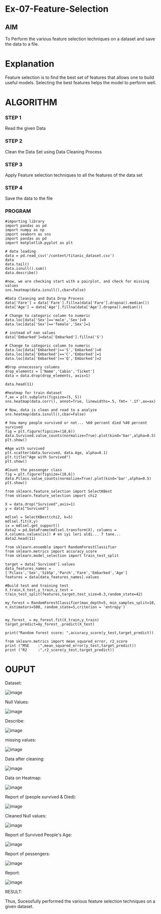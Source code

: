 # Ex-07-Feature-Selection
## AIM
To Perform the various feature selection techniques on a dataset and save the data to a file. 

# Explanation
Feature selection is to find the best set of features that allows one to build useful models.
Selecting the best features helps the model to perform well. 

# ALGORITHM
### STEP 1
Read the given Data
### STEP 2
Clean the Data Set using Data Cleaning Process
### STEP 3
Apply Feature selection techniques to all the features of the data set
### STEP 4
Save the data to the file


### PROGRAM
```
#importing library
import pandas as pd
import numpy as np
import seaborn as sns
import pandas as pd
import matplotlib.pyplot as plt

# data loading
data = pd.read_csv('/content/titanic_dataset.csv')
data
data.tail()
data.isnull().sum()
data.describe()

#now, we are checking start with a pairplot, and check for missing values
sns.heatmap(data.isnull(),cbar=False)

#Data Cleaning and Data Drop Process
data['Fare'] = data['Fare'].fillna(data['Fare'].dropna().median())
data['Age'] = data['Age'].fillna(data['Age'].dropna().median())

# Change to categoric column to numeric
data.loc[data['Sex']=='male','Sex']=0
data.loc[data['Sex']=='female','Sex']=1

# instead of nan values
data['Embarked']=data['Embarked'].fillna('S')

# Change to categoric column to numeric
data.loc[data['Embarked']=='S','Embarked']=0
data.loc[data['Embarked']=='C','Embarked']=1
data.loc[data['Embarked']=='Q','Embarked']=2

#Drop unnecessary columns
drop_elements = ['Name','Cabin','Ticket']
data = data.drop(drop_elements, axis=1)

data.head(11)

#heatmap for train dataset
f,ax = plt.subplots(figsize=(5, 5))
sns.heatmap(data.corr(), annot=True, linewidths=.5, fmt= '.1f',ax=ax)

# Now, data is clean and read to a analyze
sns.heatmap(data.isnull(),cbar=False)

# how many people survived or not... %60 percent died %40 percent survived
fig = plt.figure(figsize=(18,6))
data.Survived.value_counts(normalize=True).plot(kind='bar',alpha=0.5)
plt.show()

#Age with survived
plt.scatter(data.Survived, data.Age, alpha=0.1)
plt.title("Age with Survived")
plt.show()

#Count the pessenger class
fig = plt.figure(figsize=(18,6))
data.Pclass.value_counts(normalize=True).plot(kind='bar',alpha=0.5)
plt.show()

from sklearn.feature_selection import SelectKBest
from sklearn.feature_selection import chi2

X = data.drop("Survived",axis=1)
y = data["Survived"]

mdlsel = SelectKBest(chi2, k=5)
mdlsel.fit(X,y)
ix = mdlsel.get_support()
data2 = pd.DataFrame(mdlsel.transform(X), columns = X.columns.values[ix]) # en iyi leri aldi... 7 tane...
data2.head(11)

from sklearn.ensemble import RandomForestClassifier
from sklearn.metrics import accuracy_score
from sklearn.model_selection import train_test_split

target = data['Survived'].values
data_features_names = ['Pclass','Sex','SibSp','Parch','Fare','Embarked','Age']
features = data[data_features_names].values

#Build test and training test
X_train,X_test,y_train,y_test = train_test_split(features,target,test_size=0.3,random_state=42)

my_forest = RandomForestClassifier(max_depth=5, min_samples_split=10, n_estimators=500, random_state=5,criterion = 'entropy')


my_forest_ = my_forest.fit(X_train,y_train)
target_predict=my_forest_.predict(X_test)

print("Random forest score: ",accuracy_score(y_test,target_predict))

from sklearn.metrics import mean_squared_error, r2_score
print ("MSE    :",mean_squared_error(y_test,target_predict))
print ("R2     :",r2_score(y_test,target_predict))
```

# OUPUT

Dataset:

![image](https://github.com/collinsjoel10/Ex-07-Feature-Selection/assets/118626456/0e25708e-e7c0-4b86-80cb-bf331a4ed741)

Null Values:

![image](https://github.com/collinsjoel10/Ex-07-Feature-Selection/assets/118626456/6f909ebb-4244-4066-ad9e-aedd69052445)


Describe:

![image](https://github.com/collinsjoel10/Ex-07-Feature-Selection/assets/118626456/02ac07a5-eaed-43d0-8d5e-0e14a5707077)


missing values:

![image](https://github.com/collinsjoel10/Ex-07-Feature-Selection/assets/118626456/3f0798d8-4b94-4ec6-a509-8992a1121f8d)


Data after cleaning:

![image](https://github.com/collinsjoel10/Ex-07-Feature-Selection/assets/118626456/748e1c16-b574-46d9-9a08-d4d9ba2ffb84)


Data on Heatmap:


![image](https://github.com/collinsjoel10/Ex-07-Feature-Selection/assets/118626456/f1509e2d-3488-4538-8736-77d3e178aaef)

Report of (people survived & Died):

![image](https://github.com/collinsjoel10/Ex-07-Feature-Selection/assets/118626456/65615340-c603-4e20-9fa3-ef1859148d3e)


Cleaned Null values:

![image](https://github.com/collinsjoel10/Ex-07-Feature-Selection/assets/118626456/4ff23c19-4c18-4013-a239-0eb38d097f75)


Report of Survived People's Age:

![image](https://github.com/collinsjoel10/Ex-07-Feature-Selection/assets/118626456/715b41b8-fc25-4ca7-8c28-2a967cdc52c6)


Report of pessengers:

![image](https://github.com/collinsjoel10/Ex-07-Feature-Selection/assets/118626456/0753e262-93aa-4202-8002-8d9c1d265600)


Report:

![image](https://github.com/collinsjoel10/Ex-07-Feature-Selection/assets/118626456/dddb47c2-c61a-4f37-8acf-974603cd8cba)


RESULT:

Thus, Sucessfully performed the various feature selection techniques on a given dataset.

